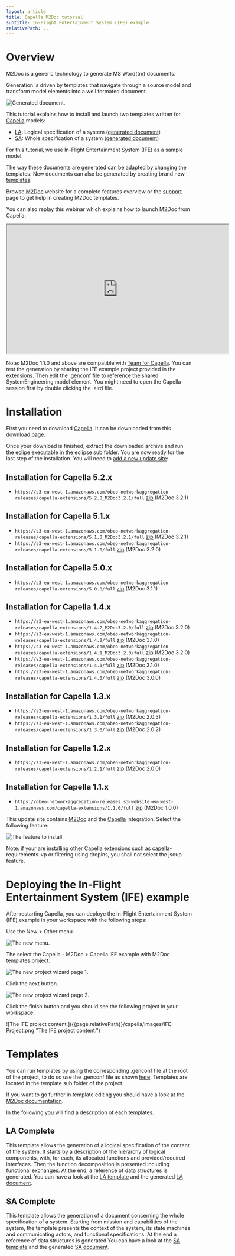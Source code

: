 ```yaml
---
layout: article
title: Capella M2Doc tutorial
subtitle: In-Flight Entertainment System (IFE) example
relativePath: ..
---
```


# Overview

M2Doc is a generic technology to generate MS Word(tm) documents.

Generation is driven by templates that navigate through a source model and transform model elements into a well formated document.

![Generated document.]({{page.relativePath}}/capella/images/m2doc-capella.png "Generated document.")

This tutorial explains how to install and launch two templates written for [Capella](https://www.eclipse.org/capella/) models:

* [LA](https://github.com/ObeoNetwork/Capella-Extensions/raw/master/tests/org.obeonetwork.capella.m2doc.aql.queries.tests/resources/IFE/LA-Complete/LA-Complete-template.docx): Logical specification of a system ([generated document](https://github.com/ObeoNetwork/Capella-Extensions/raw/master/tests/org.obeonetwork.capella.m2doc.aql.queries.tests/resources/IFE/LA-Complete/LA-Complete-expected-generation.docx))
* [SA](https://github.com/ObeoNetwork/Capella-Extensions/raw/master/tests/org.obeonetwork.capella.m2doc.aql.queries.tests/resources/IFE/SA-Complete/SA-Complete-template.docx): Whole specification of a system ([generated document](https://github.com/ObeoNetwork/Capella-Extensions/raw/master/tests/org.obeonetwork.capella.m2doc.aql.queries.tests/resources/IFE/SA-Complete/SA-Complete-expected-generation.docx))

For this tutorial, we use In-Flight Entertainment System (IFE) as a sample model.

The way these documents are generated can be adapted by changing the templates. New documents can also be generated by creating brand new [templates](index.html#templates).

Browse [M2Doc](https://www.m2doc.org/) website for a complete features overview or the [support](https://www.m2doc.org/support/) page to get help in creating M2Doc templates.

You can also replay this webinar which explains how to launch M2Doc from Capella:

<iframe height="350" width="600" src="https://www.youtube.com/embed/tnLDinb0jkg?start=970"></iframe>


Note: M2Doc 1.1.0 and above are compatible with [Team for Capella](https://www.obeo.fr/en/capella-professional-offer). You can test the generation by sharing the IFE example project provided in the extensions. Then edit the .genconf file to reference the shared SystemEngineering model element. You might need to open the Capella session first by double clicking the .aird file.

# Installation

First you need to download [Capella](https://www.eclipse.org/capella/). It can be downloaded from this [download page](https://www.eclipse.org/capella/download.html).

Once your download is finished, extract the downloaded archive and run the eclipe executable in the eclipse sub folder. You are now ready for the last step of the installation. You will need to [add a new update site](https://help.eclipse.org/mars/index.jsp?topic=%2Forg.eclipse.platform.doc.user%2Ftasks%2Ftasks-127.htm):

## Installation for Capella 5.2.x

* `https://s3-eu-west-1.amazonaws.com/obeo-networkaggregation-releases/capella-extensions/5.2.0_M2Doc3.2.1/full` [zip](https://s3-eu-west-1.amazonaws.com/obeo-networkaggregation-releases/capella-extensions/5.2.0_M2Doc3.2.1/full/org.obeonetwork.capella.update.full.zip) (M2Doc 3.2.1)

## Installation for Capella 5.1.x

* `https://s3-eu-west-1.amazonaws.com/obeo-networkaggregation-releases/capella-extensions/5.1.0_M2Doc3.2.1/full` [zip](https://s3-eu-west-1.amazonaws.com/obeo-networkaggregation-releases/capella-extensions/5.1.0_M2Doc3.2.1/full/org.obeonetwork.capella.update.full.zip) (M2Doc 3.2.1)
* `https://s3-eu-west-1.amazonaws.com/obeo-networkaggregation-releases/capella-extensions/5.1.0/full` [zip](https://s3-eu-west-1.amazonaws.com/obeo-networkaggregation-releases/capella-extensions/5.1.0/full/org.obeonetwork.capella.update.full.zip) (M2Doc 3.2.0)

## Installation for Capella 5.0.x

* `https://s3-eu-west-1.amazonaws.com/obeo-networkaggregation-releases/capella-extensions/5.0.0/full` [zip](https://s3-eu-west-1.amazonaws.com/obeo-networkaggregation-releases/capella-extensions/5.0.0/full/org.obeonetwork.capella.update.full.zip) (M2Doc 3.1.1)

## Installation for Capella 1.4.x

* `https://s3-eu-west-1.amazonaws.com/obeo-networkaggregation-releases/capella-extensions/1.4.2_M2Doc3.2.0/full` [zip](https://s3-eu-west-1.amazonaws.com/obeo-networkaggregation-releases/capella-extensions/1.4.2_M2Doc3.2.0/full/org.obeonetwork.capella.update.full.zip) (M2Doc 3.2.0)
* `https://s3-eu-west-1.amazonaws.com/obeo-networkaggregation-releases/capella-extensions/1.4.2/full` [zip](https://s3-eu-west-1.amazonaws.com/obeo-networkaggregation-releases/capella-extensions/1.4.2/full/org.obeonetwork.capella.update.full.zip) (M2Doc 3.1.0)
* `https://s3-eu-west-1.amazonaws.com/obeo-networkaggregation-releases/capella-extensions/1.4.1_M2Doc3.2.0/full` [zip](https://s3-eu-west-1.amazonaws.com/obeo-networkaggregation-releases/capella-extensions/1.4.1_M2Doc3.2.0/full/org.obeonetwork.capella.update.full.zip) (M2Doc 3.2.0)
* `https://s3-eu-west-1.amazonaws.com/obeo-networkaggregation-releases/capella-extensions/1.4.1/full` [zip](https://s3-eu-west-1.amazonaws.com/obeo-networkaggregation-releases/capella-extensions/1.4.1/full/org.obeonetwork.capella.update.full.zip) (M2Doc 3.1.0)
* `https://s3-eu-west-1.amazonaws.com/obeo-networkaggregation-releases/capella-extensions/1.4.0/full` [zip](https://s3-eu-west-1.amazonaws.com/obeo-networkaggregation-releases/capella-extensions/1.4.0/full/org.obeonetwork.capella.update.full.zip) (M2Doc 3.0.0)

## Installation for Capella 1.3.x

* `https://s3-eu-west-1.amazonaws.com/obeo-networkaggregation-releases/capella-extensions/1.3.1/full` [zip](https://s3-eu-west-1.amazonaws.com/obeo-networkaggregation-releases/capella-extensions/1.3.1/full/org.obeonetwork.capella.update.full.zip) (M2Doc 2.0.3)
* `https://s3-eu-west-1.amazonaws.com/obeo-networkaggregation-releases/capella-extensions/1.3.0/full` [zip](https://s3-eu-west-1.amazonaws.com/obeo-networkaggregation-releases/capella-extensions/1.3.0/full/org.obeonetwork.capella.update.full.zip) (M2Doc 2.0.2)

## Installation for Capella 1.2.x

* `https://s3-eu-west-1.amazonaws.com/obeo-networkaggregation-releases/capella-extensions/1.2.1/full` [zip](https://s3-eu-west-1.amazonaws.com/obeo-networkaggregation-releases/capella-extensions/1.2.1/full/org.obeonetwork.capella.update.full.zip) (M2Doc 2.0.0)

## Installation for Capella 1.1.x

* `https://obeo-networkaggregation-releases.s3-website-eu-west-1.amazonaws.com/capella-extensions/1.1.0/full` [zip](https://s3-eu-west-1.amazonaws.com/obeo-networkaggregation-releases/capella-extensions/1.1.0/full/org.obeonetwork.capella.update.full.zip) (M2Doc 1.0.0)

This update site contains [M2Doc](https://m2Doc.org) and the [Capella](https://www.eclipse.org/capella/) integration. Select the following feature:

![The feature to install.]({{page.relativePath}}/capella/images/Install.png "The feature to install.")

Note: if your are installing other Capella extensions such as capella-requirements-vp or filtering using dropins, you shall not select the jsoup feature.

# Deploying the In-Flight Entertainment System (IFE) example

After restarting Capella, you can deploye the In-Flight Entertainment System (IFE) example in your workspace with the following steps:

Use the New > Other menu.

![The new menu.]({{page.relativePath}}/capella/images/New%20Menu.png "The new menu.")

The select the Capella - M2Doc > Capella IFE example with M2Doc templates project.

![The new project wizard page 1.]({{page.relativePath}}/capella/images/New%20Wizard%20Page%201.png "The new project wizard page 1.")

Click the next button.

![The new project wizard page 2.]({{page.relativePath}}/capella/images/New%20Wizard%20Page%202.png "The new project wizard page 2.")

Click the finish button and you should see the following project in your workspace.

![The IFE project content.]({{page.relativePath}}/capella/images/IFE Project.png "The IFE project content.")

# Templates

You can run templates by using the corresponding .genconf file at the root of the project, to do so use the .genconf file as shown [here](https://www.m2doc.org/ref-doc/1.0.0/index.html#launching-a-generation). Templates are located in the template sub folder of the project.

If you want to go further in template editing you should have a look at the [M2Doc documentation](https://www.m2doc.org/ref-doc/1.0.0/index.html).

In the following you will find a description of each templates.

## LA Complete

This template allows the generation of a logical specification of the content of the system. It starts by a description of the hierarchy of logical components, with, for each, its allocated functions and provided/required interfaces. Then the function decomposition is presented including functional exchanges. At the end, a reference of data structures is generated. You can have a look at the [LA template](https://github.com/ObeoNetwork/Capella-Extensions/raw/master/tests/org.obeonetwork.capella.m2doc.aql.queries.tests/resources/IFE/LA-Complete/LA-Complete-template.docx) and the generated [LA document](https://github.com/ObeoNetwork/Capella-Extensions/raw/master/tests/org.obeonetwork.capella.m2doc.aql.queries.tests/resources/IFE/LA-Complete/LA-Complete-expected-generation.docx).

## SA Complete

This template allows the generation of a document concerning the whole specification of a system. Starting from mission and capabilities of the system, the template presents the context of the system, its state machines and communicating actors, and functional specifications. At the end a reference of data structures is generated.You can have a look at the [SA template](https://github.com/ObeoNetwork/Capella-Extensions/raw/master/tests/org.obeonetwork.capella.m2doc.aql.queries.tests/resources/IFE/SA-Complete/SA-Complete-template.docx) and the generated [SA document](https://github.com/ObeoNetwork/Capella-Extensions/raw/master/tests/org.obeonetwork.capella.m2doc.aql.queries.tests/resources/IFE/SA-Complete/SA-Complete-expected-generation.docx).


